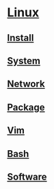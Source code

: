 <link rel="stylesheet" href="https://zhmhbest.gitee.io/hellomathematics/style/index.css">
<script src="https://zhmhbest.gitee.io/hellomathematics/style/index.js"></script>

# [Linux](https://github.com/zhmhbest/HelloLinux)

## [Install](install/index.html)

## [System](system.html)

## [Network](network.html)

## [Package](package.html)

## [Vim](vim.html)

## [Bash](bash.html)

## [Software](software/index.html)
